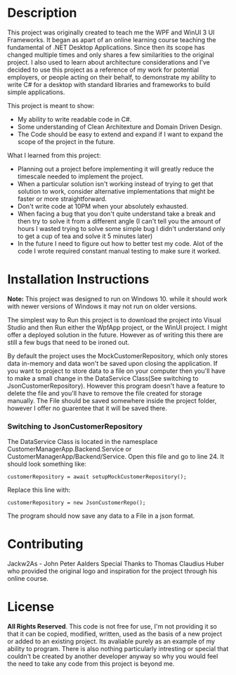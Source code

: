 # Description
This project was originally created to teach me the WPF and WinUI 3 UI Frameworks. It began as apart of an online learning course teaching the fundamental of .NET Desktop Applications.
Since then its scope has changed multiple times and only shares a few similarities to the original project. I also used to learn about architecture considerations and I’ve decided to use this project 
as a reference of my work for potential employers, or people acting on their behalf, to demonstrate my ability to write C# for a desktop
with standard libraries and frameworks to build simple applications. 

This project is meant to show:
- My ability to write readable code in C#.
- Some understanding of Clean Architexture and Domain Driven Design.
- The Code should be easy to extend and expand if I want to expand the scope of the project in the future.

What I learned from this project:
- Planning out a project before implementing it will greatly reduce the timescale needed to implement the project.
- When a particular solution isn't working instead of trying to get that solution to work, consider alternative implementations that might be faster or more straightforward.
- Don't write code at 10PM when your absolutely exhausted.
- When facing a bug that you don't quite understand take a break and then try to solve it from a different angle (I can't tell you the amount of hours I wasted trying 
to solve some simple bug I didn't understand only to get a cup of tea and solve it 5 minutes later)
- In the future I need to figure out how to better test my code. Alot of the code I wrote required constant manual testing to make sure it worked.

# Installation Instructions
**Note:** This project was designed to run on Windows 10. while it should work with newer versions of Windows it may not run on older versions. 

The simplest way to Run this project is to download the project into Visual Studio and then Run either the WpfApp project, or the WinUI project. 
I might offer a deployed solution in the future. However as of writing this there are still a few bugs that need to be ironed out.

By default the project uses the MockCustomerRepository, which only stores data in-memory and data won't be saved upon closing the application. 
If you want to project to store data to a file on your computer then you'll have to make a small change in the DataService Class(See switching to JsonCustomerRepository).
However this program doesn't have a feature to delete the file and you'll have to remove the file created for storage manually. 
The File should be saved somewhere inside the project folder, however I offer no guarentee that it will be saved there. 

### Switching to JsonCustomerRepository
The DataService Class is located in the namesplace CustomerManagerApp.Backend.Service or CustomerManagerApp/Backend/Service.
Open this file and go to line 24. It should look something like:

    customerRepository = await setupMockCustomerRepository();

Replace this line with:

    customerRepository = new JsonCustomerRepo();

The program should now save any data to a File in a json format.

# Contributing
Jackw2As - John Peter Aalders
Special Thanks to Thomas Claudius Huber who provided the original logo and inspiration for the project through his online course.

# License
**All Rights Reserved**. This code is not free for use, I'm not providing it so that it can be copied, 
modified, written, used as the basis of a new project or added to an existing project. 
Its avaliable purely as an example of my ability to program. 
There is also nothing particularly intresting or special that couldn't be created by another developer 
anyway so why you would feel the need to take any code from this project is beyond me.
